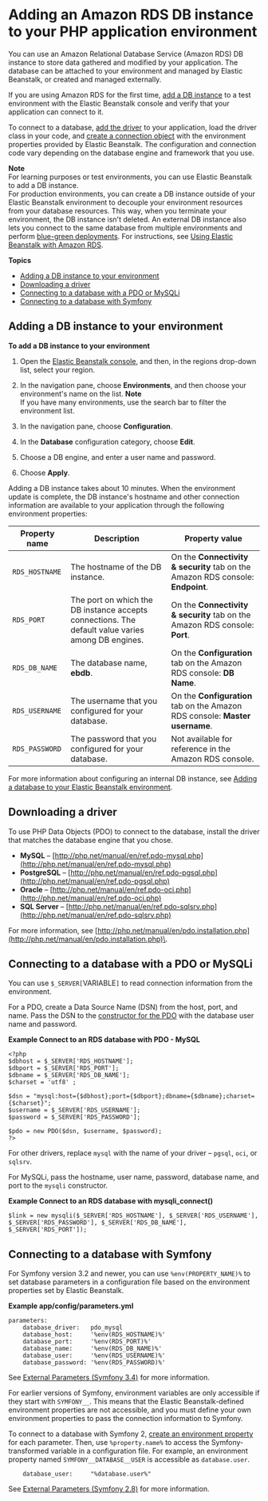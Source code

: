 # Adding an Amazon RDS DB instance to your PHP application environment<a name="create_deploy_PHP.rds"></a>

You can use an Amazon Relational Database Service \(Amazon RDS\) DB instance to store data gathered and modified by your application\. The database can be attached to your environment and managed by Elastic Beanstalk, or created and managed externally\.

If you are using Amazon RDS for the first time, [add a DB instance](#php-rds-create) to a test environment with the Elastic Beanstalk console and verify that your application can connect to it\.

To connect to a database, [add the driver](#php-rds-drivers) to your application, load the driver class in your code, and [create a connection object](#php-rds-connect) with the environment properties provided by Elastic Beanstalk\. The configuration and connection code vary depending on the database engine and framework that you use\.

**Note**  
For learning purposes or test environments, you can use Elastic Beanstalk to add a DB instance\.  
For production environments, you can create a DB instance outside of your Elastic Beanstalk environment to decouple your environment resources from your database resources\. This way, when you terminate your environment, the DB instance isn't deleted\. An external DB instance also lets you connect to the same database from multiple environments and perform [blue\-green deployments](https://docs.aws.amazon.com/elasticbeanstalk/latest/dg/using-features.CNAMESwap.html)\. For instructions, see [Using Elastic Beanstalk with Amazon RDS](AWSHowTo.RDS.md)\.

**Topics**
+ [Adding a DB instance to your environment](#php-rds-create)
+ [Downloading a driver](#php-rds-drivers)
+ [Connecting to a database with a PDO or MySQLi](#php-rds-connect)
+ [Connecting to a database with Symfony](#php-rds-symfony)

## Adding a DB instance to your environment<a name="php-rds-create"></a>

**To add a DB instance to your environment**

1. Open the [Elastic Beanstalk console](https://console.aws.amazon.com/elasticbeanstalk), and then, in the regions drop\-down list, select your region\.

1. In the navigation pane, choose **Environments**, and then choose your environment's name on the list\.
**Note**  
If you have many environments, use the search bar to filter the environment list\.

1. In the navigation pane, choose **Configuration**\.

1. In the **Database** configuration category, choose **Edit**\.

1. Choose a DB engine, and enter a user name and password\.

1. Choose **Apply**\.

Adding a DB instance takes about 10 minutes\. When the environment update is complete, the DB instance's hostname and other connection information are available to your application through the following environment properties:


| Property name | Description | Property value | 
| --- | --- | --- | 
|  `RDS_HOSTNAME`  |  The hostname of the DB instance\.  |  On the **Connectivity & security** tab on the Amazon RDS console: **Endpoint**\.  | 
|  `RDS_PORT`  |  The port on which the DB instance accepts connections\. The default value varies among DB engines\.  |  On the **Connectivity & security** tab on the Amazon RDS console: **Port**\.  | 
|  `RDS_DB_NAME`  |  The database name, **ebdb**\.  |  On the **Configuration** tab on the Amazon RDS console: **DB Name**\.  | 
|  `RDS_USERNAME`  |  The username that you configured for your database\.  |  On the **Configuration** tab on the Amazon RDS console: **Master username**\.  | 
|  `RDS_PASSWORD`  |  The password that you configured for your database\.  |  Not available for reference in the Amazon RDS console\.  | 

For more information about configuring an internal DB instance, see [Adding a database to your Elastic Beanstalk environment](using-features.managing.db.md)\.

## Downloading a driver<a name="php-rds-drivers"></a>

To use PHP Data Objects \(PDO\) to connect to the database, install the driver that matches the database engine that you chose\.
+ **MySQL** – [http://php.net/manual/en/ref.pdo-mysql.php](http://php.net/manual/en/ref.pdo-mysql.php)
+ **PostgreSQL** – [http://php.net/manual/en/ref.pdo-pgsql.php](http://php.net/manual/en/ref.pdo-pgsql.php)
+ **Oracle** – [http://php.net/manual/en/ref.pdo-oci.php](http://php.net/manual/en/ref.pdo-oci.php)
+ **SQL Server** – [http://php.net/manual/en/ref.pdo-sqlsrv.php](http://php.net/manual/en/ref.pdo-sqlsrv.php)

For more information, see [http://php.net/manual/en/pdo.installation.php](http://php.net/manual/en/pdo.installation.php)\.

## Connecting to a database with a PDO or MySQLi<a name="php-rds-connect"></a>

You can use `$_SERVER[`VARIABLE`]` to read connection information from the environment\.

For a PDO, create a Data Source Name \(DSN\) from the host, port, and name\. Pass the DSN to the [constructor for the PDO](https://php.net/manual/en/pdo.construct.php) with the database user name and password\.

**Example Connect to an RDS database with PDO \- MySQL**  

```
<?php
$dbhost = $_SERVER['RDS_HOSTNAME'];
$dbport = $_SERVER['RDS_PORT'];
$dbname = $_SERVER['RDS_DB_NAME'];
$charset = 'utf8' ;

$dsn = "mysql:host={$dbhost};port={$dbport};dbname={$dbname};charset={$charset}";
$username = $_SERVER['RDS_USERNAME'];
$password = $_SERVER['RDS_PASSWORD'];

$pdo = new PDO($dsn, $username, $password);
?>
```

For other drivers, replace `mysql` with the name of your driver – `pgsql`, `oci`, or `sqlsrv`\.

For MySQLi, pass the hostname, user name, password, database name, and port to the `mysqli` constructor\.

**Example Connect to an RDS database with mysqli\_connect\(\)**  

```
$link = new mysqli($_SERVER['RDS_HOSTNAME'], $_SERVER['RDS_USERNAME'], $_SERVER['RDS_PASSWORD'], $_SERVER['RDS_DB_NAME'], $_SERVER['RDS_PORT']);
```

## Connecting to a database with Symfony<a name="php-rds-symfony"></a>

For Symfony version 3\.2 and newer, you can use `%env(PROPERTY_NAME)%` to set database parameters in a configuration file based on the environment properties set by Elastic Beanstalk\.

**Example app/config/parameters\.yml**  

```
parameters:
    database_driver:   pdo_mysql
    database_host:     '%env(RDS_HOSTNAME)%'
    database_port:     '%env(RDS_PORT)%'
    database_name:     '%env(RDS_DB_NAME)%'
    database_user:     '%env(RDS_USERNAME)%'
    database_password: '%env(RDS_PASSWORD)%'
```

See [External Parameters \(Symfony 3\.4\)](http://symfony.com/doc/3.4/configuration/external_parameters.html) for more information\.

For earlier versions of Symfony, environment variables are only accessible if they start with `SYMFONY__`\. This means that the Elastic Beanstalk\-defined environment properties are not accessible, and you must define your own environment properties to pass the connection information to Symfony\.

To connect to a database with Symfony 2, [create an environment property](create_deploy_PHP.container.md#php-console-properties) for each parameter\. Then, use `%property.name%` to access the Symfony\-transformed variable in a configuration file\. For example, an environment property named `SYMFONY__DATABASE__USER` is accessible as `database.user`\.

```
    database_user:     "%database.user%"
```

See [External Parameters \(Symfony 2\.8\)](http://symfony.com/doc/2.8/configuration/external_parameters.html) for more information\.